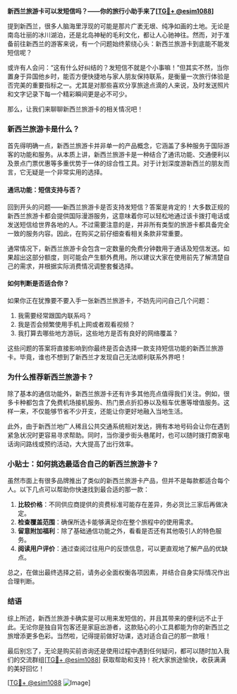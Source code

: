 **新西兰旅游卡可以发短信吗？——你的旅行小助手来了[[TG💪+ @esim1088](https://t.me/s/esim1088)]**

提到新西兰，很多人脑海里浮现的可能是那片广袤无垠、纯净如画的土地。无论是南岛壮丽的冰川湖泊，还是北岛神秘的毛利文化，都让人心驰神往。然而，对于准备前往新西兰的游客来说，有一个问题始终萦绕心头：新西兰旅游卡到底能不能发短信呢？

或许有人会问：“这有什么好纠结的？发短信不就是个小事嘛！”但其实不然，当你置身于异国他乡时，能否方便快捷地与家人朋友保持联系，是衡量一次旅行体验是否完美的重要指标之一。尤其是对那些喜欢分享旅途点滴的人来说，及时发送照片和文字记录下每一个精彩瞬间更是必不可少。

那么，让我们来聊聊新西兰旅游卡的相关情况吧！

### 新西兰旅游卡是什么？
首先得明确一点，新西兰旅游卡并非单一的产品概念，它涵盖了多种服务于国际游客的功能和服务。从本质上讲，新西兰旅游卡是一种结合了通讯功能、交通便利以及景点门票优惠等多重优势于一体的综合性工具。对于计划深度游新西兰的朋友而言，它无疑是一个非常实用的选择。

#### 通讯功能：短信支持与否？
回到开头的问题——新西兰旅游卡是否支持发短信？答案是肯定的！大多数正规的新西兰旅游卡都会提供国际漫游服务，这意味着你可以轻松地通过该卡拨打电话或发送短信给世界各地的人。不过需要注意的是，并非所有类型的旅游卡都具备完全一致的服务内容。因此，在购买之前仔细查看相关条款非常重要。

通常情况下，新西兰旅游卡会包含一定数量的免费分钟数用于通话及短信发送。如果超出这部分额度，则可能会产生额外费用。所以建议大家在使用前先了解清楚自己的需求，并根据实际消费情况调整套餐选择。

#### 如何判断是否适合你？
如果你正在犹豫要不要入手一张新西兰旅游卡，不妨先问问自己几个问题：
1. 我需要经常跟国内联系吗？
2. 我是否会频繁使用手机上网或者观看视频？
3. 我打算去哪些地方游玩，这些地方是否有良好的网络覆盖？

这些问题的答案将直接影响到你最终是否会选择一款支持短信功能的新西兰旅游卡。毕竟，谁也不想到了新西兰才发现自己无法顺利联系外界吧！

### 为什么推荐新西兰旅游卡？
除了基本的通信功能外，新西兰旅游卡还有许多其他亮点值得我们关注。例如，很多卡种都包含了免费机场接机服务、热门景点折扣券以及租车优惠等增值服务。这样一来，不仅能够节省不少开支，还能让你更好地融入当地生活。

此外，由于新西兰地广人稀且公共交通系统相对发达，拥有本地号码会让你在遇到紧急状况时更容易寻求帮助。同时，当你漫步街头巷尾时，也可以随时拨打商家电话询问路线或预约活动，大大提高了出行效率。

### 小贴士：如何挑选最适合自己的新西兰旅游卡？
虽然市面上有很多品牌推出了类似的新西兰旅游卡产品，但并不是每款都适合每个人。以下几点可以帮助你快速找到最合适的那一款：

1. **比较价格**：不同供应商提供的资费标准可能存在差异，务必货比三家后再做决定。
2. **检查覆盖范围**：确保所选卡能够满足你在整个旅程中的使用需求。
3. **留意附加福利**：除了基础通信功能之外，看看是否还有其他吸引人的特色服务。
4. **阅读用户评价**：通过查阅过往用户的反馈信息，可以更直观地了解产品的优缺点。

总之，在做出最终选择之前，请务必全面权衡各项因素，并结合自身实际情况作出合理判断。

### 结语
综上所述，新西兰旅游卡确实是可以用来发短信的，并且其带来的便利远不止于此。无论你是独自背包客还是家庭出游者，这款贴心的小工具都能为你的新西兰之旅增添更多色彩。当然啦，记得提前做好功课，选对适合自己的那一款哦！

最后别忘了，无论是购买前咨询还是使用过程中遇到任何疑问，都可以随时加入我们的交流群组[[TG💪+ @esim1088](https://t.me/s/esim1088)] 获取帮助和支持！祝大家旅途愉快，收获满满的美好回忆！

[[TG💪+ @esim1088](https://t.me/s/esim1088) ![Image](https://i.postimg.cc/4NQfJmqS/Snipaste-2025-05-13-00-14-12.png)]